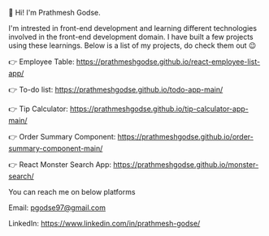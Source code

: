 👋 Hi! I'm Prathmesh Godse. 

I'm intrested in front-end development and learning different technologies involved in the front-end development domain.
I have built a few projects using these learnings. Below is a list of my projects, do check them out 😉

👉 Employee Table: https://prathmeshgodse.github.io/react-employee-list-app/

👉 To-do list: https://prathmeshgodse.github.io/todo-app-main/

👉 Tip Calculator: https://prathmeshgodse.github.io/tip-calculator-app-main/

👉 Order Summary Component: https://prathmeshgodse.github.io/order-summary-component-main/

👉 React Monster Search App: https://prathmeshgodse.github.io/monster-search/


You can reach me on below platforms

Email: pgodse97@gmail.com

LinkedIn: https://www.linkedin.com/in/prathmesh-godse/

